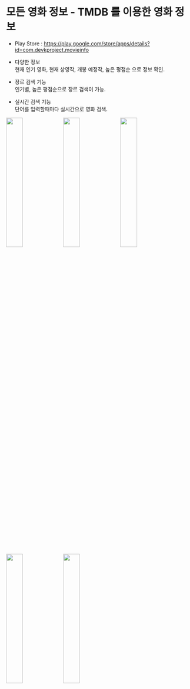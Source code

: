 # 모든 영화 정보 - TMDB 를 이용한 영화 정보

* Play Store : https://play.google.com/store/apps/details?id=com.devkproject.movieinfo   
      
* 다양한 정보   
현재 인기 영화, 현재 상영작, 개봉 예정작, 높은 평점순 으로 정보 확인.   

* 장르 검색 기능   
인기별, 높은 평점순으로 장르 검색이 가능.   

* 실시간 검색 기능   
단어를 입력할때마다 실시간으로 영화 검색.   

<img src="https://user-images.githubusercontent.com/48673676/80583329-05a37480-8a4b-11ea-9666-bdd982a9e5fe.png" width="30%"> <img src="https://user-images.githubusercontent.com/48673676/80692217-40b9ac80-8b0c-11ea-85c2-adfc3e030b9e.png" width="30%">
<img src="https://user-images.githubusercontent.com/48673676/80583264-f6242b80-8a4a-11ea-9604-abb8d2d0cfce.png" width="30%">
   
<img src="https://user-images.githubusercontent.com/48673676/80583364-1227cd00-8a4b-11ea-98f9-68bb243c914b.png" width="30%"> <img src="https://user-images.githubusercontent.com/48673676/80583388-19e77180-8a4b-11ea-9953-55ff09f77f65.png" width="30%">


